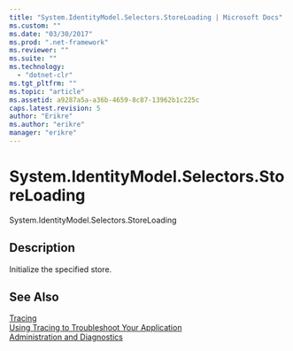 ```yaml
---
title: "System.IdentityModel.Selectors.StoreLoading | Microsoft Docs"
ms.custom: ""
ms.date: "03/30/2017"
ms.prod: ".net-framework"
ms.reviewer: ""
ms.suite: ""
ms.technology: 
  - "dotnet-clr"
ms.tgt_pltfrm: ""
ms.topic: "article"
ms.assetid: a9287a5a-a36b-4659-8c87-13962b1c225c
caps.latest.revision: 5
author: "Erikre"
ms.author: "erikre"
manager: "erikre"
---
```

# System.IdentityModel.Selectors.StoreLoading
System.IdentityModel.Selectors.StoreLoading  
  
## Description  
 Initialize the specified store.  
  
## See Also  
 [Tracing](../../../../../docs/framework/wcf/diagnostics/tracing/index.md)   
 [Using Tracing to Troubleshoot Your Application](../../../../../docs/framework/wcf/diagnostics/tracing/using-tracing-to-troubleshoot-your-application.md)   
 [Administration and Diagnostics](../../../../../docs/framework/wcf/diagnostics/index.md)